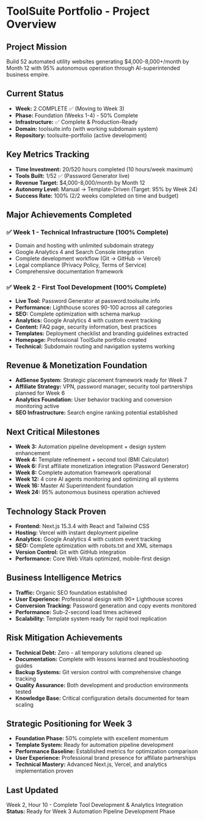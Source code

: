 # ToolSuite Portfolio - Project Overview

## Project Mission
Build 52 automated utility websites generating $4,000-8,000+/month by Month 12 with 95% autonomous operation through AI-superintended business empire.

## Current Status
- **Week:** 2 COMPLETE ✅ (Moving to Week 3)
- **Phase:** Foundation (Weeks 1-4) - 50% Complete
- **Infrastructure:** ✅ Complete & Production-Ready
- **Domain:** toolsuite.info (with working subdomain system)
- **Repository:** toolsuite-portfolio (active development)

## Key Metrics Tracking
- **Time Investment:** 20/520 hours completed (10 hours/week maximum)
- **Tools Built:** 1/52 ✅ (Password Generator live)
- **Revenue Target:** $4,000-8,000/month by Month 12
- **Autonomy Level:** Manual → Template-Driven (Target: 95% by Week 24)
- **Success Rate:** 100% (2/2 weeks completed on time and budget)

## Major Achievements Completed

### ✅ Week 1 - Technical Infrastructure (100% Complete)
- Domain and hosting with unlimited subdomain strategy
- Google Analytics 4 and Search Console integration
- Complete development workflow (Git → GitHub → Vercel)
- Legal compliance (Privacy Policy, Terms of Service)
- Comprehensive documentation framework

### ✅ Week 2 - First Tool Development (100% Complete)
- **Live Tool:** Password Generator at password.toolsuite.info
- **Performance:** Lighthouse scores 90-100 across all categories
- **SEO:** Complete optimization with schema markup
- **Analytics:** Google Analytics 4 with custom event tracking
- **Content:** FAQ page, security information, best practices
- **Templates:** Deployment checklist and branding guidelines extracted
- **Homepage:** Professional ToolSuite portfolio created
- **Technical:** Subdomain routing and navigation systems working

## Revenue & Monetization Foundation
- **AdSense System:** Strategic placement framework ready for Week 7
- **Affiliate Strategy:** VPN, password manager, security tool partnerships planned for Week 6
- **Analytics Foundation:** User behavior tracking and conversion monitoring active
- **SEO Infrastructure:** Search engine ranking potential established

## Next Critical Milestones
- **Week 3:** Automation pipeline development + design system enhancement
- **Week 4:** Template refinement + second tool (BMI Calculator)
- **Week 6:** First affiliate monetization integration (Password Generator)
- **Week 8:** Complete automation framework operational
- **Week 12:** 4 core AI agents monitoring and optimizing all systems
- **Week 16:** Master AI Superintendent foundation
- **Week 24:** 95% autonomous business operation achieved

## Technology Stack Proven
- **Frontend:** Next.js 15.3.4 with React and Tailwind CSS
- **Hosting:** Vercel with instant deployment pipeline
- **Analytics:** Google Analytics 4 with custom event tracking
- **SEO:** Complete optimization with robots.txt and XML sitemaps
- **Version Control:** Git with GitHub integration
- **Performance:** Core Web Vitals optimized, mobile-first design

## Business Intelligence Metrics
- **Traffic:** Organic SEO foundation established
- **User Experience:** Professional design with 90+ Lighthouse scores
- **Conversion Tracking:** Password generation and copy events monitored
- **Performance:** Sub-2-second load times achieved
- **Scalability:** Template system ready for rapid tool replication

## Risk Mitigation Achievements
- **Technical Debt:** Zero - all temporary solutions cleaned up
- **Documentation:** Complete with lessons learned and troubleshooting guides
- **Backup Systems:** Git version control with comprehensive change tracking
- **Quality Assurance:** Both development and production environments tested
- **Knowledge Base:** Critical configuration details documented for team scaling

## Strategic Positioning for Week 3
- **Foundation Phase:** 50% complete with excellent momentum
- **Template System:** Ready for automation pipeline development
- **Performance Baseline:** Established metrics for optimization comparison
- **User Experience:** Professional brand presence for affiliate partnerships
- **Technical Mastery:** Advanced Next.js, Vercel, and analytics implementation proven

## Last Updated
Week 2, Hour 10 - Complete Tool Development & Analytics Integration
**Status:** Ready for Week 3 Automation Pipeline Development Phase